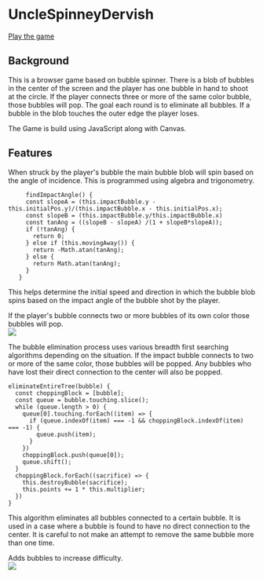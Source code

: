 # UncleSpinneyDervish

[Play the game](http://edruskat14.live/UncleSpinneyDervish/)

## Background  
  This is a browser game based on bubble spinner. There is a blob of bubbles in the center of the screen and the player has one bubble in hand to shoot at the circle. If the player connects three or more of the same color bubble, those bubbles will pop. The goal each round is to eliminate all bubbles. If a bubble in the blob touches the outer edge the player loses.  

  The Game is build using JavaScript along with Canvas.

## Features
  When struck by the player's bubble the main bubble blob will spin based on the angle of incidence. This is programmed using algebra and trigonometry.  
  ```   
       findImpactAngle() {
       const slopeA = (this.impactBubble.y - this.initialPos.y)/(this.impactBubble.x - this.initialPos.x);
       const slopeB = (this.impactBubble.y/this.impactBubble.x)
       const tanAng = ((slopeB - slopeA) /(1 + slopeB*slopeA));
       if (!tanAng) {
         return 0;
       } else if (this.movingAway()) {
         return -Math.atan(tanAng);
       } else {
         return Math.atan(tanAng);
       }
     }
```  
This helps determine the initial speed and direction in which the bubble blob spins based on the impact angle of the bubble shot by the player.

If the player's bubble connects two or more bubbles of its own color those bubbles will pop.  
![](https://media.giphy.com/media/5Ye6vg05KlFGSVKAfx/giphy.gif)

The bubble elimination process uses various breadth first searching algorithms depending on the situation. If the impact bubble connects to two or more of the same color, those bubbles will be popped. Any bubbles who have lost their direct connection to the center will also be popped.
```
eliminateEntireTree(bubble) {
  const choppingBlock = [bubble];
  const queue = bubble.touching.slice();
  while (queue.length > 0) {
    queue[0].touching.forEach((item) => {
      if (queue.indexOf(item) === -1 && choppingBlock.indexOf(item) === -1) {
        queue.push(item);
      }
    })
    choppingBlock.push(queue[0]);
    queue.shift();
  }
  choppingBlock.forEach((sacrifice) => {
    this.destroyBubble(sacrifice);
    this.points += 1 * this.multiplier;
  })
}
```
This algorithm eliminates all bubbles connected to a certain bubble. It is used in a case where a bubble is found to have no direct connection to the center. It is careful to not make an attempt to remove the same bubble more than one time.




Adds bubbles to increase difficulty.  
![](https://media.giphy.com/media/3HJ57ML5MREWOUqdrG/giphy.gif)
